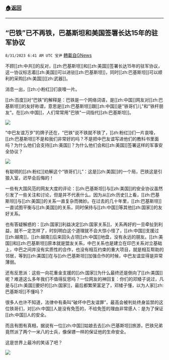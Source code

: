 ###  [:house:返回](README.md)
---


## “巴铁”已不再铁，巴基斯坦和美国签署长达15年的驻军协议
`8/31/2023 6:41 AM UTC 宝尹` [轉載自GNews](https://gnews.org/articles/1624444)

不顾[[zh:中共]]的反对，[[zh:巴基斯坦]]和[[zh:美国]]签署长达15年的驻军协议，这一协议标志着[[zh:美国]]可以进驻[[zh:巴基斯坦]]，同时[[zh:巴基斯坦]]可以顺利的采购[[zh:美国]][[zh:武器]]。

消息一出，[[zh:小粉红]]们哀嚎一片。

[[zh:百度]]对“巴铁”的解释是：巴铁是一个网络词语，是[[zh:中国]]网友对[[zh:巴基斯坦]]的友好称谓，意思是[[zh:巴基斯坦]]跟[[zh:中国]]是"铁哥们儿"和"铁杆朋友"。在[[zh:中国]]，人们常常用"巴铁"一词指代[[zh:巴基斯坦]]。


![](https://i.imgur.com/cT6hsJH.jpg)


“中巴友谊万岁”的牌子还在，“巴铁”说不铁就不铁了，[[zh:粉红]]们一片哀嚎，[[zh:巴基斯坦]]不是和我们非常好的吗？不是把中巴友谊写进他们的教科书里面吗？为什么他们会支持[[zh:美国]]？为什么他们会和[[zh:美国]]签署这样的军事安全协议？

![](https://i.imgur.com/47mMWX4.png)


有聪明的[[zh:粉红]]劝解这个“铁哥们儿”：这是[[zh:美国]]的一个局，巴铁这是引狼入室，迟早会后悔的！

一些有大国风范的网友大度的评论：[[zh:巴基斯坦]]与[[zh:美国]]的安全协议虽然引发了一些关注和讨论，但是并不代表什么。因为从[[zh:历史]]上看，[[zh:巴基斯坦]]与[[zh:美国]]的关系一直复杂而微妙。在过去的几十年里，[[zh:巴基斯坦]]一直试图平衡与[[zh:美国]]的关系，同时保持与[[zh:中国]]等其他[[zh:国家]]的友好关系。

也有答疑解惑的：[[zh:国家]]利益决定[[zh:国家关系]]，关系再好的一旦牵扯到利益，就不一定怎样了，时刻明白这个道理就不会大惊小怪了，[[zh:中国]]支援过[[zh:越南]]，[[zh:越南]]后来回头占领[[zh:中国]]地盘，没有永远的朋友。[[zh:美国]]和[[zh:巴基斯坦]]原本就是盟友关系，中巴关系也是建立在印巴关系对立基础上，中巴之间并没有实质性的合作，也没有相互约束的重大项目，就是相互帮助的邻居，等到[[zh:美国]]在与[[zh:巴基斯坦]]加强合作的时候，中巴友谊显得是异常薄弱。

还有反思派：这些一向花重金支援的[[zh:国家]]为什么最终还是倒向了[[zh:美国]]呢？难道这么多年我们不值得反思吗？一位网友的神回复：你们的邓矮子说过，凡是与[[zh:美国]]要好的[[zh:国家]]，最后都繁荣富足了，邓矮子懂，以为人家[[zh:巴基斯坦]]不懂吗？

很多人也许不知道，法律中有条叫“破坏中巴友谊罪”，最高会被判处终身监禁的这位铁哥们，对[[zh:中国]]人是没有免签的，不给免签的理由非常感人：是为了保证[[zh:中国]]人的安全。

而且有图有真相，据说有一位[[zh:中国]]姑娘去去[[zh:巴基斯坦]]旅游，巴铁兄弟竟然派了两个一米八的士兵，像保镖一样的保证他的生命安全。

这是世界上最冷的笑话了吧？

![](https://i.imgur.com/heMrxKs.png)

